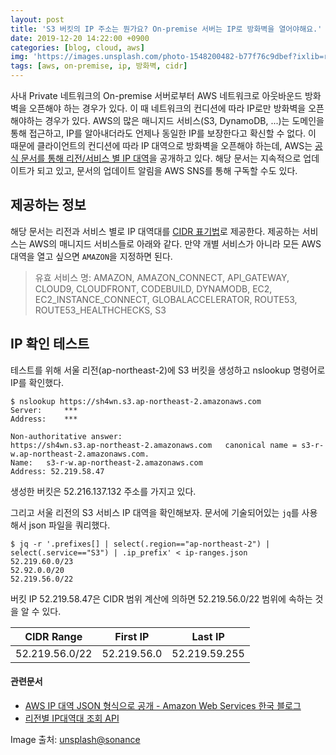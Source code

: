 ```yaml
---
layout: post
title: 'S3 버킷의 IP 주소는 뭔가요? On-premise 서버는 IP로 방화벽을 열어야해요.'
date: 2019-12-20 14:22:00 +0900
categories: [blog, cloud, aws]
img: 'https://images.unsplash.com/photo-1548200482-b77f76c9dbef?ixlib=rb-1.2.1&ixid=eyJhcHBfaWQiOjEyMDd9&auto=format&fit=crop&w=1969&q=80'
tags: [aws, on-premise, ip, 방화벽, cidr]
---
```


사내 Private 네트워크의 On-premise 서버로부터 AWS 네트워크로 아웃바운드 방화벽을 오픈해야 하는 경우가 있다.
이 때 네트워크의 컨디션에 따라 IP로만 방화벽을 오픈해야하는 경우가 있다.
AWS의 많은 매니지드 서비스(S3, DynamoDB, ...)는 도메인을 통해 접근하고, IP를 알아내더라도 언제나 동일한 IP를 보장한다고 확신할 수 없다.
이 때문에 클라이언트의 컨디션에 따라 IP 대역으로 방화벽을 오픈해야 하는데, AWS는 [공식 문서를 통해 리전/서비스 별 IP 대역](https://ip-ranges.amazonaws.com/ip-ranges.json)을 공개하고 있다.
해당 문서는 지속적으로 업데이트가 되고 있고, 문서의 업데이트 알림을 AWS SNS를 통해 구독할 수도 있다.

## 제공하는 정보

해당 문서는 리전과 서비스 별로 IP 대역대를 [CIDR 표기법](https://ko.wikipedia.org/wiki/%EC%82%AC%EC%9D%B4%EB%8D%94_(%EB%84%A4%ED%8A%B8%EC%9B%8C%ED%82%B9))로 제공한다.
제공하는 서비스는 AWS의 매니지드 서비스들로 아래와 같다. 만약 개별 서비스가 아니라 모든 AWS 대역을 열고 싶으면 `AMAZON`을 지정하면 된다.

> 유효 서비스 명: AMAZON, AMAZON_CONNECT, API_GATEWAY, CLOUD9, CLOUDFRONT, CODEBUILD, DYNAMODB, EC2, EC2_INSTANCE_CONNECT, GLOBALACCELERATOR, ROUTE53, ROUTE53_HEALTHCHECKS, S3

## IP 확인 테스트

테스트를 위해 서울 리전(ap-northeast-2)에 S3 버킷을 생성하고 nslookup 명령어로 IP를 확인했다.

```console
$ nslookup https://sh4wn.s3.ap-northeast-2.amazonaws.com
Server:		***
Address:	***

Non-authoritative answer:
https://sh4wn.s3.ap-northeast-2.amazonaws.com	canonical name = s3-r-w.ap-northeast-2.amazonaws.com.
Name:	s3-r-w.ap-northeast-2.amazonaws.com
Address: 52.219.58.47
```

생성한 버킷은 52.216.137.132 주소를 가지고 있다.

그리고 서울 리전의 S3 서비스 IP 대역을 확인해보자. 문서에 기술되어있는 `jq`를 사용해서 json 파일을 쿼리했다.

```console
$ jq -r '.prefixes[] | select(.region=="ap-northeast-2") | select(.service=="S3") | .ip_prefix' < ip-ranges.json
52.219.60.0/23
52.92.0.0/20
52.219.56.0/22
```

버킷 IP 52.219.58.47은 CIDR 범위 계산에 의하면 52.219.56.0/22 범위에 속하는 것을 알 수 있다.

|CIDR Range|First IP|Last IP|
|---|---|---|
|52.219.56.0/22|52.219.56.0|52.219.59.255|

#### 관련문서

* [AWS IP 대역 JSON 형식으로 공개 - Amazon Web Services 한국 블로그](https://aws.amazon.com/ko/blogs/korea/aws-ip-ranges-json/)
* [리전별 IP대역대 조회 API](https://ip-ranges.amazonaws.com/ip-ranges.json)

Image 출처: [unsplash@sonance](https://unsplash.com/photos/eNzH7lx4eS4)